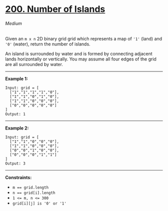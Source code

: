 # [200. Number of Islands](https://leetcode.com/problems/number-of-islands "200. Number of Islands")
###### Medium

Given an `m x n` 2D binary grid grid which represents a map of `'1'` (land) and `'0'` (water), return the number of islands.

An island is surrounded by water and is formed by connecting adjacent lands horizontally or vertically. You may assume all four edges of the grid are all surrounded by water.


------------



**Example 1:**

    Input: grid = [
      ["1","1","1","1","0"],
      ["1","1","0","1","0"],
      ["1","1","0","0","0"],
      ["0","0","0","0","0"]
    ]
    Output: 1

------------


**Example 2:**

    Input: grid = [
      ["1","1","0","0","0"],
      ["1","1","0","0","0"],
      ["0","0","1","0","0"],
      ["0","0","0","1","1"]
    ]
    Output: 3

------------


**Constraints:**

- `m == grid.length`
- `n == grid[i].length`
- `1 <= m, n <= 300`
- `grid[i][j] is '0' or '1'`
